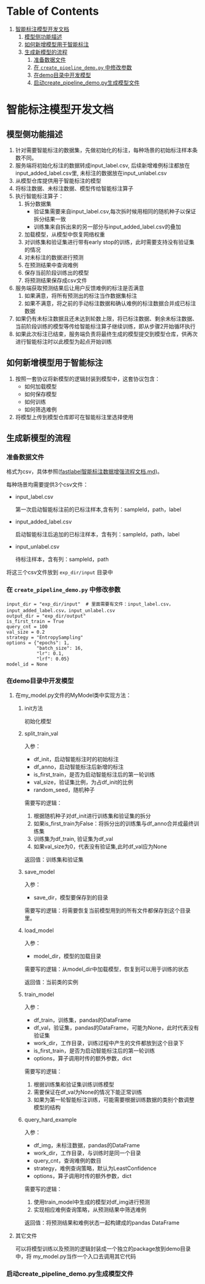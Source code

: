 
# Table of Contents

1.  [智能标注模型开发文档](#orgdca0b4e)
    1.  [模型侧功能描述](#org0493d5f)
    2.  [如何新增模型用于智能标注](#orgf435422)
    3.  [生成新模型的流程](#org3c83abb)
        1.  [准备数据文件](#org20de915)
        2.  [在 `create_pipeline_demo.py` 中修改参数](#org176c3b4)
        3.  [在demo目录中开发模型](#org925253f)
        4.  [启动create\_pipeline\_demo.py生成模型文件](#org4aaccb0)


<a id="orgdca0b4e"></a>

# 智能标注模型开发文档


<a id="org0493d5f"></a>

## 模型侧功能描述

1.  针对需要智能标注的数据集，先做初始化的标注，每种场景的初始标注样本条数不同。
2.  服务端将初始化标注的数据转成input\_label.csv, 后续新增难例标注都放在input\_added\_label.csv里, 未标注的数据放在input\_unlabel.csv
3.  从模型仓库提供用于智能标注的模型
4.  将标注数据、未标注数据、模型传给智能标注算子
5.  执行智能标注算子：
    1.  拆分数据集
        -   验证集需要来自input\_label.csv,每次拆时候用相同的随机种子以保证拆分结果一致
        -   训练集来自拆出来的另一部分与input\_added\_label.csv的叠加
    2.  加载模型，从模型中恢复网络权重
    3.  对训练集和验证集进行带有early stop的训练，此时需要支持没有验证集的情况
    4.  对未标注的数据进行预测
    5.  在预测结果中查询难例
    6.  保存当前阶段训练出的模型
    7.  将预测结果保存成csv文件
6.  服务端获取预测结果后让用户反馈难例的标注是否满意
    1.  如果满意，将所有预测出的标注当作数据集标注
    2.  如果不满意，将之前的手动标注数据和确认难例的标注数据合并成已标注数据
7.  如果仍有未标注数据且还未达到轮数上限，将已标注数据、剩余未标注数据、当前阶段训练的模型等传给智能标注算子继续训练，即从步骤2开始循环执行
8.  如果此次标注已结束，服务端负责将最终生成的模型提交到模型仓库，供再次进行智能标注时以此模型为起点开始训练


<a id="orgf435422"></a>

## 如何新增模型用于智能标注

1.  按照一套协议将新模型的逻辑封装到模型中，这套协议包含：
    -   如何加载模型
    -   如何保存模型
    -   如何训练
    -   如何筛选难例
2.  将模型上传到模型仓库即可在智能标注里选择使用


<a id="org3c83abb"></a>

## 生成新模型的流程


<a id="org20de915"></a>

### 准备数据文件

格式为csv，具体参照([fastlabel智能标注数据增强流程文档.md](https://gitlab.datacanvas.com/APS/public-knowledge-base/blob/master/07.Pipes%E5%BC%80%E5%8F%91%E8%A7%84%E8%8C%83/fastlabel%E6%99%BA%E8%83%BD%E6%A0%87%E6%B3%A8%E6%95%B0%E6%8D%AE%E5%A2%9E%E5%BC%BA%E6%B5%81%E7%A8%8B%E6%96%87%E6%A1%A3.md))。

每种场景均需要提供3个csv文件：

-   input\_label.csv
    
    第一次启动智能标注前的已标注样本,含有列：sampleId，path，label

-   input\_added\_label.csv
    
    启动智能标注后追加的已标注样本，含有列：sampleId，path，label

-   input\_unlabel.csv
    
    待标注样本，含有列：sampleId，path

将这三个csv文件放到 `exp_dir/input` 目录中


<a id="org176c3b4"></a>

### 在 `create_pipeline_demo.py` 中修改参数

    input_dir = "exp_dir/input"  # 里面需要有文件：input_label.csv，input_added_label.csv，input_unlabel.csv
    output_dir = "exp_dir/output"
    is_first_train = True
    query_cnt = 100
    val_size = 0.2
    strategy = "EntropySampling"
    options = {"epochs": 1,
               "batch_size": 16,
               "lr": 0.1,
               "lrf": 0.05}
    model_id = None


<a id="org925253f"></a>

### 在demo目录中开发模型

1.  在my\_model.py文件的MyModel类中实现方法：

    1.  init方法
    
        初始化模型
    
    2.  split\_train\_val
    
        入参：
        
        -   df\_init，启动智能标注时的初始标注
        -   df\_anno，启动智能标注后新增的标注
        -   is\_first\_train，是否为启动智能标注后的第一轮训练
        -   val\_size，验证集比例，为占df\_init的比例
        -   random\_seed，随机种子
        
        需要写的逻辑：
        
        1.  根据随机种子对df\_init进行训练集和验证集的拆分
        2.  如果is\_first\_train为False：将拆分出的训练集与df\_anno合并成最终训练集
        3.  训练集为df\_train, 验证集为df\_val
        4.  如果val\_size为0，代表没有验证集,此时df\_val应为None
        
        返回值：训练集和验证集
    
    3.  save\_model
    
        入参：
        
        -   save\_dir，模型要保存到的目录
        
        需要写的逻辑：将需要恢复当前模型用到的所有文件都保存到这个目录里。
    
    4.  load\_model
    
        入参：
        
        -   model\_dir，模型的加载目录
        
        需要写的逻辑：从model\_dir中加载模型，恢复到可以用于训练的状态
        
        返回值：当前类的实例
    
    5.  train\_model
    
        入参：
        
        -   df\_train，训练集，pandas的DataFrame
        -   df\_val，验证集，pandas的DataFrame，可能为None，此时代表没有验证集
        -   work\_dir，工作目录，训练过程中产生的文件都放到这个目录下
        -   is\_first\_train，是否为启动智能标注后的第一轮训练
        -   options，算子调用时传的额外参数，dict
        
        需要写的逻辑：
        
        1.  根据训练集和验证集训练训练模型
        2.  需要保证在df\_val为None的情况下能正常训练
        3.  如果为第一轮智能标注训练，可能需要根据训练数据的类别个数调整模型的结构
    
    6.  query\_hard\_example
    
        入参：
        
        -   df\_img，未标注数据，pandas的DataFrame
        -   work\_dir，工作目录，与训练时是同一个目录
        -   query\_cnt，查询难例的数目
        -   strategy，难例查询策略，默认为LeastConfidence
        -   options，算子调用时传的额外参数，dict
        
        需要写的逻辑：
        
        1.  使用train\_model中生成的模型对df\_img进行预测
        2.  实现相应难例查询策略，从预测结果中筛选难例
        
        返回值：将预测结果和难例状态一起构建成的pandas DataFrame

2.  其它文件

    可以将模型训练以及预测的逻辑封装成一个独立的package放到demo目录中，将
    my\_model.py当作一个入口去调用其它代码


<a id="org4aaccb0"></a>

### 启动create\_pipeline\_demo.py生成模型文件

